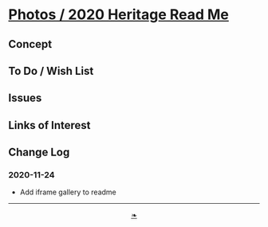# [Photos / 2020 Heritage Read Me]( ./readme.html )

<!--@@@
<div style=height:800px;overflow:hidden;width:100%;resize:both; ><iframe src=./photos/2020-heritage/!-gallery.html height=100% width=100% ></iframe></div>
_Spider /lib/style_

### Full Screen: [/lib/style]( https://heretics-sf.github.io/ )
@@@-->


## Concept


## To Do / Wish List


## Issues


## Links of Interest


## Change Log

### 2020-11-24

* Add iframe gallery to readme


***

<center><a href=javascript:window.scrollTo(0,0); class=aDingbat title="Scroll to top" > ❧ </a></center>

